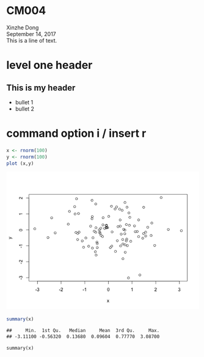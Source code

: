 # CM004
Xinzhe Dong  
September 14, 2017  
This is a line of text.
# level one header
## This is my header

- bullet 1
- bullet 2
# command option i / insert r

```r
x <- rnorm(100)
y <- rnorm(100)
plot (x,y)
```

![](CM004sample_files/figure-html/unnamed-chunk-1-1.png)<!-- -->


```r
summary(x)
```

```
##     Min.  1st Qu.   Median     Mean  3rd Qu.     Max. 
## -3.11100 -0.56320  0.13680  0.09604  0.77770  3.08700
```

```
summary(x)
```

